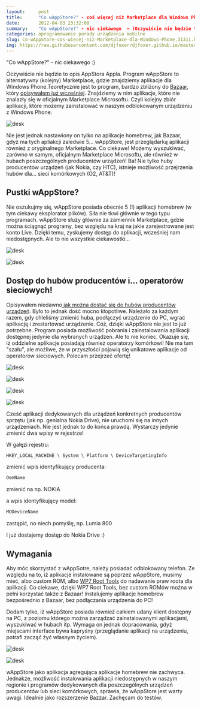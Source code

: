 ```yaml
---
layout:     post
title:      "Co wAppStore?" - coś więcej niż Marketplace dla Windows Phone
date:       2012-04-03 23:32:00
summary:    "Co wAppStore?" - nic ciekawego  — )Oczywiście nie będzie to opis AppStora Appla. Program wAppStore to alternatywny (kolejny) Marketplace, gdzie znajdziemy aplikacje dla Windows Phone.Teoretycznie jest to program, bardzo zbliżony do Bazaar,  który opisywałem już wcześniej.  Znajdziemy w nim aplikacje, które nie znalazły się w oficjalnym Marketplace Microsoftu. Czyli kolejny zbiór aplikacji, które mo...
categories: oprogramowanie porady urządzenia mobilne
slug: Co-wAppStore-cos-wiecej-niz-Marketplace-dla-Windows-Phone,31311.html
img: https://raw.githubusercontent.com/djfoxer/djfoxer.github.io/master/_img/2012-4-3-_156_/g_-_-x-_-_-_x20120402180053_0.png
---
```




"Co wAppStore?" - nic ciekawego :)

Oczywiście nie będzie to opis AppStora Appla. Program wAppStore to alternatywny (kolejny) Marketplace, gdzie znajdziemy aplikacje dla Windows Phone.Teoretycznie jest to program, bardzo zbliżony do [Bazaar](http://wp-bazaar.com),  który [opisywałem już wcześniej](http://www.dobreprogramy.pl/djfoxer/Bazaar-alternatywny-Windows-Phone-Marketplace-z-PC,30433.html).  Znajdziemy w nim aplikacje, które nie znalazły się w oficjalnym Marketplace Microsoftu. Czyli kolejny zbiór aplikacji, które możemy zainstalować w naszym odblokowanym urządzeniu z Windows Phone. 



![desk](https://raw.githubusercontent.com/djfoxer/djfoxer.github.io/master/_img/2012-4-3-_156_/g_-_-x-_-_-_x20120402180053_0.png)



Nie jest jednak nastawiony on tylko na aplikacje homebrew, jak Bazaar, gdyż ma tych apliakcji zaledwie 5... wAppStore, jest przeglądarką aplikacji również z oryginalnego Marketplace. Co ciekawe! Możemy wyszukiwać, zarówno w samym, oficjalnym Marketplace Microsoftu, ale również w hubach poszczególnych producentów urządzeń! Ba! Nie tylko huby producentów urządzeń (jak Nokia, czy HTC), istnieje możliwość przejrzenia hubów dla... sieci komórkowych (O2, AT&T)! 




## Pustki wAppStore?



Nie oszukujmy się, wAppStore posiada obecnie 5 (!) aplikacji homebrew (w tym ciekawy eksplorator plików). Siła nie tkwi głównie w tego typu programach. wAppStore służy głównie za zamiennik Marketplace, gdzie można ściągnąć programy, bez względu na kraj na jakie zarejestrowane jest konto Live. Dzięki temu, zyskujemy dostęp do aplikacji, wcześniej nam niedostępnych. Ale to nie wszystkie ciekawostki...



![desk](https://raw.githubusercontent.com/djfoxer/djfoxer.github.io/master/_img/2012-4-3-_156_/g_-_-x-_-_-_x20120403225151_0.jpg)


![desk](https://raw.githubusercontent.com/djfoxer/djfoxer.github.io/master/_img/2012-4-3-_156_/g_-_-x-_-_-_x20120403225158_0.jpg)





## Dostęp do hubów producentów i... operatorów sieciowych!



Opisywałem niedawno[ jak można dostać się do hubów producentów urządzeń](http://www.dobreprogramy.pl/djfoxer/Aplikacje-OEM-z-Marketplace-dla-wszystkich-urzadzen,30608.html).  Było to jednak dość mocno kłopotliwe. Należało za każdym razem, gdy chleliśmy zmienić huba, podłączyć urządzenie do PC, wgrać aplikację i zrestartować urządzenie. Cóż, dzięki wAppStore nie jest to już potrzebne. Program posiada możliwość pobrania i zainstalowania aplikacji dostępnej jedynie dla wybranych urządzeń. Ale to nie koniec. Okazuje się, iż oddzielne aplikacje posiadają również operatorzy komórkowi! Nie ma tam "szału", ale możliwe, że w przyszłości pojawią się unikatowe aplikacje od operatorów sieciowych. Polecam przejrzeć ofertę!



![desk](https://raw.githubusercontent.com/djfoxer/djfoxer.github.io/master/_img/2012-4-3-_156_/g_-_-x-_-_-_x20120403225203_0.jpg)


![desk](https://raw.githubusercontent.com/djfoxer/djfoxer.github.io/master/_img/2012-4-3-_156_/g_-_-x-_-_-_x20120403225210_0.jpg)





![desk](https://raw.githubusercontent.com/djfoxer/djfoxer.github.io/master/_img/2012-4-3-_156_/g_-_-x-_-_-_x20120403231214_0.jpg)


![desk](https://raw.githubusercontent.com/djfoxer/djfoxer.github.io/master/_img/2012-4-3-_156_/g_-_-x-_-_-_x20120403231220_0.jpg)



Cześć aplikacji dedykowanych dla urządzeń konkretnych producentów sprzętu (jak np. genialna Nokia Drive), nie uruchomi się  na innych urządzeniach. Nie jest jednak to do końca prawdą. Wystarczy jedynie zmienić dwa wpisy w rejestrze!

W gałęzi rejestru:



```html
HKEY_LOCAL_MACHINE \ System \ Platform \ DeviceTargetingInfo
```



zmienić wpis identyfikujący producenta:



```html
OemName
```



zmienić na np. NOKIA

a wpis identyfikujący model:



```html
MODeviceName
```



zastąpić, no niech pomyślę, np. Lumia 800

I już dostajemy dostęp do Nokia Drive :)



## Wymagania



Aby móc skorzystać z wAppSotre, należy posiadać odblokowany telefon. Ze względu na to, iż aplikacje instalowane są poprzez wAppStore, musimy mieć, albo custom ROM, albo [WP7 Root Tools](http://www.dobreprogramy.pl/djfoxer/Rootowanie-w-Windows-Phone-dla-wszystkich,31248.html)  do nadawanie praw roota dla aplikacji. Co ciekawe, dzięki WP7 Root Tools, bez custom ROMów można w pełni korzystać także z Bazaar! Instalujemy aplikacje homebrew bezpośrednio z Bazaar, bez podłączania urządzenia do PC!

Dodam tylko, iż wAppStore posiada również całkiem udany klient dostępny na PC, z poziomu którego można zarządzać zainstalowanymi aplikacjami, wyszukiwać w hubach itp. Wymaga on jednak dopracowania, gdyż miejscami interface bywa kapryśny (przeglądanie aplikacji na urządzeniu, potrafi zacząć żyć własnym życiem).



![desk](https://raw.githubusercontent.com/djfoxer/djfoxer.github.io/master/_img/2012-4-3-_156_/g_-_-x-_-_-_x20120403225216_0.png)





![desk](https://raw.githubusercontent.com/djfoxer/djfoxer.github.io/master/_img/2012-4-3-_156_/g_-_-x-_-_-_x20120403225223_0.png)




wAppStore jako aplikacja agregująca aplikacje homebrew nie zachwyca. Jednakże, możliwość instalowania aplikacji niedostępnych w naszym regionie i programów dedykowanych dla poszczególnych urządzeń producentów lub sieci komórkowych, sprawia, że wAppStore jest warty uwagi. Idealnie jako rozszerzenie Bazzar. Zachęcam do testów.